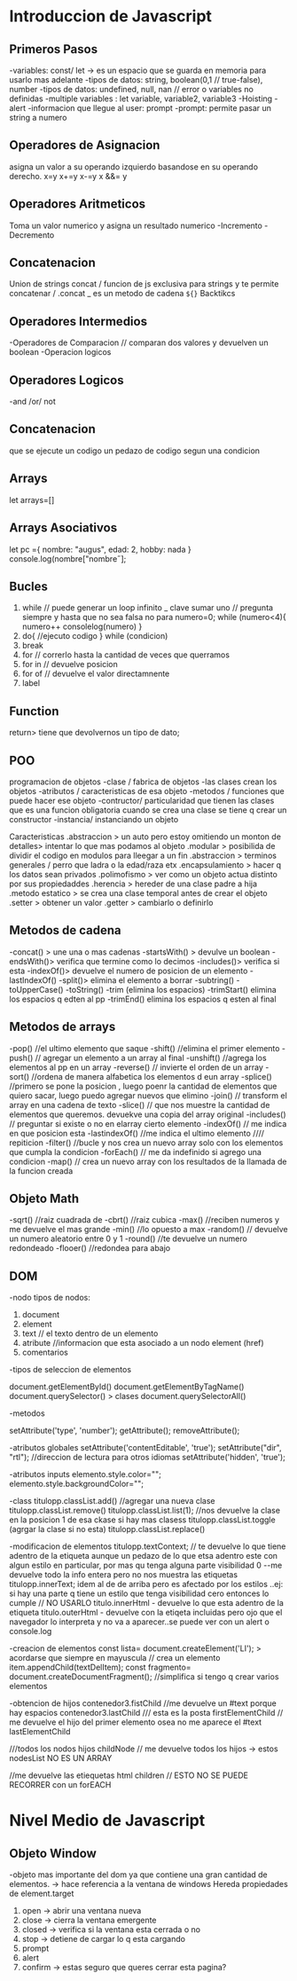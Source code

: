 # Introduccion de Javascript

## Primeros Pasos
-variables: const/ let -> es un espacio que se guarda en memoria para usarlo mas adelante
-tipos de datos: string, boolean(0,1 // true-false), number
-tipos de datos: undefined, null, nan // error o variables no definidas
-multiple variables : let variable, variable2, variable3
-Hoisting
-alert
-informacion que llegue al user: prompt
-prompt: permite pasar un string a numero

## Operadores de Asignacion
asigna un valor a su operando izquierdo basandose en su operando derecho.
x=y
x+=y
x-=y
x &&= y	

## Operadores Aritmeticos
Toma un valor numerico y asigna un resultado numerico
-Incremento
-Decremento

## Concatenacion
Union de strings
concat / funcion de js exclusiva para strings y te permite concatenar / .concat _ es un metodo de cadena
`${}` Backtikcs

## Operadores Intermedios
-Operadores de Comparacion // comparan dos valores y devuelven un boolean
-Operacion logicos

## Operadores Logicos
-and /or/ not 

## Concatenacion
que se ejecute un codigo un pedazo de codigo segun una condicion

## Arrays
let arrays=[]

## Arrays Asociativos
let pc ={
    nombre: "augus",
    edad: 2,
    hobby: nada
}
console.log(nombre["nombre˝];

## Bucles
1) while // puede generar un loop infinito _ clave sumar uno // pregunta siempre y hasta que no sea falsa no para
numero=0;
while (numero<4){
    numero++
    consolelog(numero)
}
2) do{
 //ejecuto codigo
} while (condicion)
3) break
4) for // correrlo hasta la cantidad de veces que querramos
5) for in // devuelve posicion
6) for of // devuelve el valor directamnente
7) label

## Function
return> tiene que devolvernos un tipo de dato;

## POO
programacion de objetos
-clase / fabrica de objetos
-las clases crean los objetos
-atributos / caracteristicas de esa objeto
-metodos / funciones que puede hacer ese objeto
-contructor/ particularidad que tienen las clases que es una funcion obligatoria
cuando se crea una clase se tiene q crear un constructor
-instancia/ instanciando un objeto

Caracteristicas
.abstraccion > un auto pero estoy omitiendo un monton de detalles> intentar lo que mas podamos al objeto
.modular > posibilida de dividir el codigo en modulos para lleegar a un fin
.abstraccion > terminos generales / perro que ladra o la edad/raza etx
.encapsulamiento > hacer q los datos sean privados
.polimofismo > ver como un objeto actua distinto por sus propiedaddes
.herencia > hereder de una clase padre a hija
.metodo estatico > se crea una clase temporal antes de crear el objeto
.setter > obtener un valor
.getter > cambiarlo o definirlo

## Metodos de cadena
-concat() > une una o mas cadenas
-startsWith() > devulve un boolean
-endsWith()> verifica que termine como lo decimos 
-includes()> verifica si esta 
-indexOf()> devuelve el numero de posicion de un elemento
-lastIndexOf()
-split()> elimina el elemento a borrar
-subtring()
-toUpperCase()
-toString()
-trim (elimina los espacios)
-trimStart() elimina los espacios q edten al pp
-trimEnd() elimina los espacios q esten al final


## Metodos de arrays
-pop() //el ultimo elemento que saque
-shift() //elimina el primer elemento
-push() // agregar un elemento a un array al final
-unshift() //agrega los elementos al pp en un array
-reverse() // invierte el orden de un array
-sort() //ordena de manera alfabetica los elementos d eun array
-splice() //primero se pone la posicion ,  luego poenr la cantidad de elementos que quiero sacar, luego puedo agregar nuevos que elimino
-join() // transform el array en una cadena de texto 
-slice() // que nos muestre la cantidad de elementos que queremos. devuekve una copia del array original
-includes() // preguntar si existe o no en elarray cierto elemento
-indexOf() // me indica en que posicion esta
-lastindexOf() //me indica el ultimo elemento 
//// repiticion
-filter() //bucle y nos crea un nuevo array solo con los elementos que cumpla la condicion
-forEach() // me da indefinido si agrego una condicion
-map() // crea un nuevo array con los resultados de la llamada de la funcion creada

## Objeto Math
-sqrt() //raiz cuadrada de
-cbrt() //raiz cubica
-max() //reciben numeros y me devuelve el mas grande
-min() //lo opuesto a max
-random() // devuelve un numero aleatorio entre 0 y 1
-round() //te devuelve un numero redondeado
-flooer() //redondea para abajo

## DOM
-nodo 
tipos de nodos:
1) document
2) element
3) text // el texto dentro de un elemento
4) atribute //informacion que esta asociado a un  nodo element (href)
5) comentarios

-tipos de seleccion de elementos

document.getElementById()
document.getElementByTagName()
document.querySelector() > clases
document.querySelectorAll()

-metodos

setAttribute('type', 'number');
getAttribute();
removeAttribute();

-atributos globales
setAttribute('contentEditable', 'true');
setAttribute("dir", "rtl"); //direccion de lectura para otros idiomas
setAttribute('hidden', 'true');

-atributos inputs
elemento.style.color="";
elemento.style.backgroundColor="";

-class
titulopp.classList.add() //agregar una nueva clase 
titulopp.classList.remove() 
titulopp.classList.list(1); //nos devuelve la clase en la posicion 1 de esa ckase si hay mas clasess
titulopp.classList.toggle (agrgar la clase si no esta)
titulopp.classList.replace()

-modificacion de elementos
titulopp.textContext; // te devuelve lo que tiene adentro de la etiqueta aunque un pedazo de lo que etsa adentro este con algun estilo en particular, por mas qu tenga alguna parte visibilidad 0 --me devuelve todo la info entera pero no nos muestra las etiquetas
titulopp.innerText; idem al de de arriba pero es afectado por los estilos ..ej: si hay una parte q tiene un estilo que tenga visibilidad cero entonces lo cumple // NO USARLO
titulo.innerHtml - devuelve lo que esta adentro de la etiqueta
titulo.outerHtml - devuelve con la etiqeta incluidas pero ojo que el navegador lo interpreta y no va a aparecer..se puede ver con un alert o console.log

-creacion de elementos
const lista= document.createElement('LI'); > acordarse que siempre en mayuscula // crea un elemento
item.appendChild(textDelItem);
const fragmento= document.createDocumentFragment(); //simplifica si tengo q crear varios elementos

-obtencion de hijos
contenedor3.fistChild //me devuelve un #text porque hay espacios
contenedor3.lastChild
/// esta es la posta
firstElementChild // me devuelve el hijo del primer elemento osea no me aparece el #text
lastElementChild

///todos los nodos hijos
childNode // me devuelve todos los hijos -> estos nodesList NO ES UN ARRAY

//me devuelve las etiequetas html
children // ESTO NO SE PUEDE RECORRER con un forEACH

# Nivel Medio de Javascript

## Objeto Window

-objeto mas importante del dom ya que contiene una gran cantidad de elementos. -> hace referencia a la ventana de windows
Hereda propiedades de element.target

1) open -> abrir una ventana nueva
2) close -> cierra la ventana emergente
3) closed -> verifica si la ventana esta cerrada o no
4) stop -> detiene de cargar lo q esta cargando
5) prompt
6) alert
7) confirm -> estas seguro que queres cerrar esta pagina?

